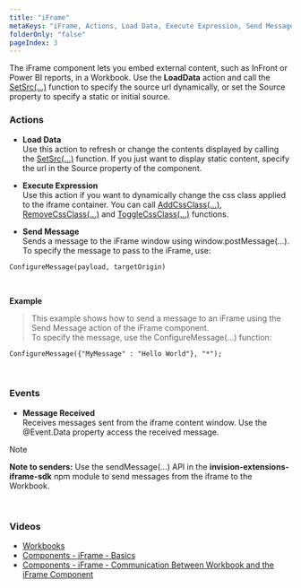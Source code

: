 ```yaml
---
title: "iFrame"
metaKeys: "iFrame, Actions, Load Data, Execute Expression, Send Message, events, Message Received "
folderOnly: "false"
pageIndex: 3
---
```





The iFrame component lets you embed external content, such as InFront or Power BI reports, in a Workbook. Use the **LoadData** action and call the [SetSrc(…)](../../programmingmodel/instructions/setsrc.md) function to specify the source url dynamically, or set the Source property to specify a static or initial source.
<br/>

### Actions

*	**Load Data**  
Use this action to refresh or change the contents displayed by calling the [SetSrc(…)](../../programmingmodel/instructions/setsrc.md) function. If you just want to display static content, specify the url in the Source property of the component.

*	**Execute Expression**  
Use this action if you want to dynamically change the css class applied to the iframe container. You can call [AddCssClass(…)](../../programmingmodel/instructions/cssclass.md), [RemoveCssClass(…)](../../programmingmodel/instructions/cssclass.md) and [ToggleCssClass(…)](../../programmingmodel/instructions/cssclass.md) functions.

*	**Send Message**  
Sends a message to the iFrame window using window.postMessage(…).  
To specify the message to pass to the iFrame, use:
```
ConfigureMessage(payload, targetOrigin)
```
<br/>

**Example**
>
>This example shows how to send a message to an iFrame using the Send Message action of the iFrame component.  
>To specify the message, use the ConfigureMessage(…) function:
>
```
ConfigureMessage({"MyMessage" : "Hello World"}, "*");
```

<br/>

### Events

*	**Message Received**  
Receives messages sent from the iframe content window. Use the @Event.Data property access the received message.

 
> [!NOTE]
> **Note to senders:** Use the sendMessage(...) API in the **invision-extensions-iframe-sdk** npm module to send messages from the iframe to the Workbook.



<br/>


### Videos

* [Workbooks](../../../../videos/workbooks.md)
* [Components - iFrame - Basics](https://profitbasedocs.blob.core.windows.net/videos/Workbook%20-%20Iframe%20-%20Basics.mp4)
* [Components - iFrame - Communication Between Workbook and the iFrame Component](https://profitbasedocs.blob.core.windows.net/videos/iFrame%20-%20Communication%20Between%20Workbook%20and%20the%20iFrame%20Component.mp4)
